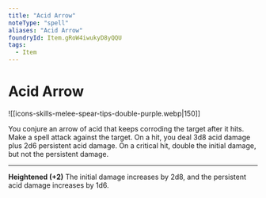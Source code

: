 ```yaml
---
title: "Acid Arrow"
noteType: "spell"
aliases: "Acid Arrow"
foundryId: Item.gRoW4iwukyD8yQQU
tags:
  - Item
---
```


# Acid Arrow
![[icons-skills-melee-spear-tips-double-purple.webp|150]]

You conjure an arrow of acid that keeps corroding the target after it hits. Make a spell attack against the target. On a hit, you deal 3d8 acid damage plus 2d6 persistent acid damage. On a critical hit, double the initial damage, but not the persistent damage.

* * *

**Heightened (+2)** The initial damage increases by 2d8, and the persistent acid damage increases by 1d6.
